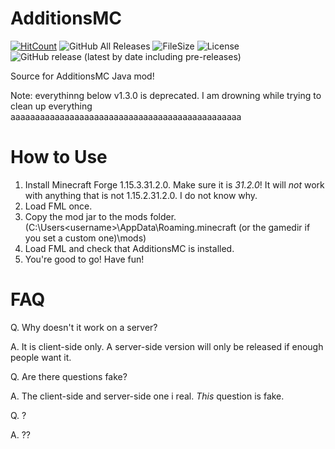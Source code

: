 # AdditionsMC

[![HitCount](http://hits.dwyl.com/Poco-LLC/AdditionsMC.svg)](http://hits.dwyl.com/Poco-LLC/AdditionsMC)
![GitHub All Releases](https://img.shields.io/github/downloads/Poco-LLC/AdditionsMC/total)
![FileSize](https://img.shields.io/github/languages/code-size/Poco-LLC/AdditionsMC)
![License](https://img.shields.io/github/license/Poco-LLC/AdditionsMC)
![GitHub release (latest by date including pre-releases)](https://img.shields.io/github/v/release/Poco-LLC/AdditionsMC?include_prereleases)

Source for AdditionsMC Java mod!

Note: everythinng below v1.3.0 is deprecated. I am drowning while trying to clean up everything aaaaaaaaaaaaaaaaaaaaaaaaaaaaaaaaaaaaaaaaaaaaaaa

# How to Use

1. Install Minecraft Forge 1.15.3.31.2.0. Make sure it is *31.2.0*! It will *not* work with anything that is not 1.15.2.31.2.0. I do not know why.
2. Load FML once.
3. Copy the mod jar to the mods folder. (C:\Users\<username>\AppData\Roaming\.minecraft (or the gamedir if you set a custom one)\mods\)
4. Load FML and check that AdditionsMC is installed.
5. You're good to go! Have fun!

# FAQ

Q. Why doesn't it work on a server?

A. It is client-side only. A server-side version will only be released if enough people want it.



Q. Are there questions fake?

A. The client-side and server-side one i real. *This* question is fake.


Q. ?

A. ??
